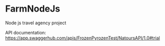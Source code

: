 # FarmNodeJs
Node js travel agency project

API documentation: https://app.swaggerhub.com/apis/FrozenPyrozenTest/NatoursAPI/1.0#trial

